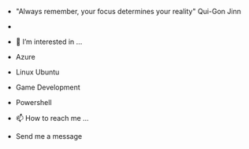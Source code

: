 - "Always remember, your focus determines your reality" Qui-Gon Jinn
-  


- 👀 I’m interested in ...
- Azure
- Linux Ubuntu
- Game Development
- Powershell

- 📫 How to reach me ...
- Send me a message

